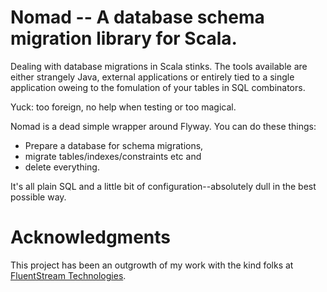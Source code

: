 Nomad -- A database schema migration library for Scala.
=======================================================

Dealing with database migrations in Scala stinks. The tools available are
either strangely Java, external applications or entirely tied to a single
application oweing to the fomulation of your tables in SQL combinators.

Yuck: too foreign, no help when testing or too magical.

Nomad is a dead simple wrapper around Flyway. You can do these things:

   * Prepare a database for schema migrations,
   * migrate tables/indexes/constraints etc and
   * delete everything.

It's all plain SQL and a little bit of configuration--absolutely dull in the
best possible way.

Acknowledgments
===============

This project has been an outgrowth of my work with the kind folks at
[FluentStream Technologies](http://www.fluentstream.com/).
